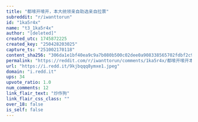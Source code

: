 ```yaml
---
title: "都嗦开嗦开，本大统领亲自助选亲自拉票"
subreddit: "r/iwanttorun"
id: "1ka5r4x"
name: "t3_1ka5r4x"
author: "[deleted]"
created_utc: 1745872225
created_key: "250428203025"
capture_ts: "251002170118"
content_sha256: "306da1e1bf40ea9c9a7b080b500c02dee0a908338565702fdbf2c929966c1e8a"
permalink: "https://reddit.com/r/iwanttorun/comments/1ka5r4x/都嗦开嗦开本大统领亲自助选亲自拉票/"
url: "https://i.redd.it/9kjbqqq8ymxe1.jpeg"
domain: "i.redd.it"
ups: 34
upvote_ratio: 1.0
num_comments: 12
link_flair_text: "炒作狗"
link_flair_css_class: ""
over_18: false
is_self: false
---
```


